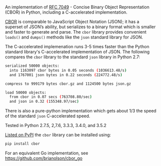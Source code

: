 An implementation of [RFC 7049](https://tools.ietf.org/html/rfc7049) - Concise Binary Object Representation (CBOR) in Python, including a C-accelerated implementation.

[CBOR](https://cbor.io/) is comparable to JavaScript Object Notation (JSON); it has a superset of JSON’s ability, but serializes to a binary format which is smaller and faster to generate and parse. The `cbor` library provides convenient `loads()` and `dumps()` methods like the `json` standard library for JSON.

The C-accelerated implemenation runs 3-5 times faster than the Python standard library's C-accelerated implementation of JSON. The following compares the `cbor` library to the standard `json` library in Python 2.7:

```bash
serialized 50000 objects:
  into 1163097 cbor bytes in 0.05 seconds (1036613.48/s)
  and 1767001 json bytes in 0.22 seconds (224772.48/s)

compress to 999179 bytes cbor.gz and 1124500 bytes json.gz

load 50000 objects:
  from cbor in 0.07 secs (763708.80/sec)
  and json in 0.32 (155348.97/sec)
```

There is also a pure-python implementation which gets about 1/3 the speed of the standard `json` C-accelerated speed.

Tested in Python 2.7.5, 2,7.6, 3.3.3, 3.4.0, and 3.5.2

[Listed on PyPI](https://pypi.org/project/cbor/) the `cbor` library can be installed using:

```bash
pip install cbor
````

For an equivalent Go implementation, see https://github.com/brianolson/cbor_go
